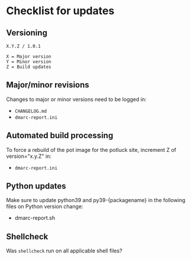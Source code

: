 # Checklist for updates

## Versioning
```
X.Y.Z / 1.0.1

X = Major version
Y = Minor version
Z = Build updates
```

## Major/minor revisions
Changes to major or minor versions need to be logged in:
* `CHANGELOG.md`
* `dmarc-report.ini`

## Automated build processing
To force a rebuild of the pot image for the potluck site, increment Z of version="x.y.Z" in:
* `dmarc-report.ini`

## Python updates
Make sure to update python39 and py39-{packagename} in the following files on Python version change:
* dmarc-report.sh

## Shellcheck
Was `shellcheck` run on all applicable shell files?
